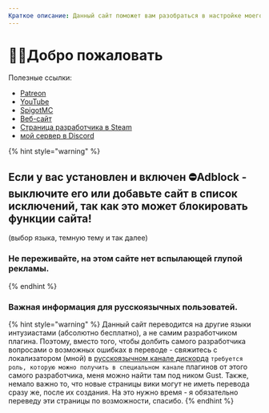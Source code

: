 ```yaml
---
Краткое описание: Данный сайт поможет вам разобраться в настройке моего плагина и создании вашего контента с его помощью.
---
```


# 👋🏻Добро пожаловать

Полезные ссылки:
* [Patreon](http://patreon.com/lonedev)
* [YouTube](http://youtube.com/lonedev)
* [SpigotMC](https://www.spigotmc.org/members/lonedev.88296/#resources)
* [Веб-сайт](https://www.matteodev.it/)
* [Страница разработчика в Steam](https://store.steampowered.com/developer/LoneDev/)
* [мой сервер в Discord](https://discord.gg/4dfnpUK)

{% hint style="warning" %}
## Если у вас установлен и включен ⛔️Adblock - выключите его или добавьте сайт в список исключений, так как это может блокировать функции сайта!

\(выбор языка, темную тему и так далее\)

### Не переживайте, на этом сайте нет вспылающей глупой рекламы.
{% endhint %}


### Важная информация для русскоязычных пользоватей.
{% hint style="warning" %}
Данный сайт переводится на другие языки интузиастами (абсолютно бесплатно), а не самим разработчиком плагина. Поэтому, вместо того, чтобы долбить самого разработчика вопросами о возможных ошибках в переводе - свяжитесь с локализатором (мной) в [русскоязычном канале дискорда](https://discord.gg/gHZmHBW4zm) `требуется роль, которую можно получить в специальном канале` плагинов от этого самого разработчика, меня можно найти там под ником Gust.
Также, немало важно то, что новые страницы вики могут не иметь перевода сразу же, после их создания. На это нужно время - я обязательно переведу эти страницы по возможности, спасибо.
{% endhint %}


